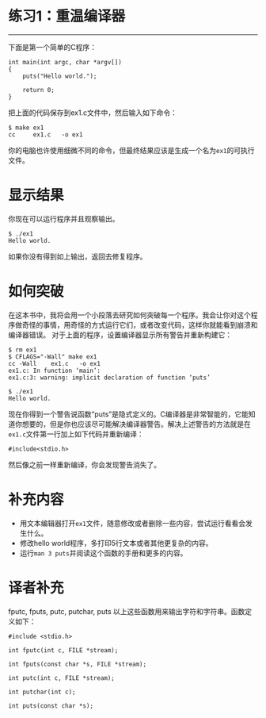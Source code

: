 # 练习1：重温编译器 #

----------
下面是第一个简单的C程序：
```
int main(int argc, char *argv[])
{
    puts("Hello world.");

    return 0;
}
```
把上面的代码保存到ex1.c文件中，然后输入如下命令：
```
$ make ex1
cc     ex1.c   -o ex1
```
你的电脑也许使用细微不同的命令，但最终结果应该是生成一个名为`ex1`的可执行文件。

# 显示结果 #
你现在可以运行程序并且观察输出。
```
$ ./ex1 
Hello world.
```
如果你没有得到如上输出，返回去修复程序。

# 如何突破 #
在这本书中，我将会用一个小段落去研究如何突破每一个程序。我会让你对这个程序做奇怪的事情，用奇怪的方式运行它们，或者改变代码，这样你就能看到崩溃和编译器错误。
对于上面的程序，设置编译器显示所有警告并重新构建它：
```
$ rm ex1
$ CFLAGS="-Wall" make ex1
cc -Wall    ex1.c   -o ex1
ex1.c: In function ‘main’:
ex1.c:3: warning: implicit declaration of function ‘puts’

$ ./ex1 
Hello world.
```
现在你得到一个警告说函数“puts”是隐式定义的。C编译器是非常智能的，它能知道你想要的，但是你也应该尽可能解决编译器警告。解决上述警告的方法就是在`ex1.c`文件第一行加上如下代码并重新编译：
```
#include<stdio.h>
```
然后像之前一样重新编译，你会发现警告消失了。

# 补充内容 #

- 用文本编辑器打开`ex1`文件，随意修改或者删除一些内容，尝试运行看看会发生什么。
- 修改hello world程序，多打印5行文本或者其他更复杂的内容。
- 运行`man 3 puts`并阅读这个函数的手册和更多的内容。

# 译者补充 #
fputc, fputs, putc, putchar, puts
以上这些函数用来输出字符和字符串。函数定义如下：
```
#include <stdio.h>

int fputc(int c, FILE *stream);

int fputs(const char *s, FILE *stream);

int putc(int c, FILE *stream);

int putchar(int c);

int puts(const char *s);
```